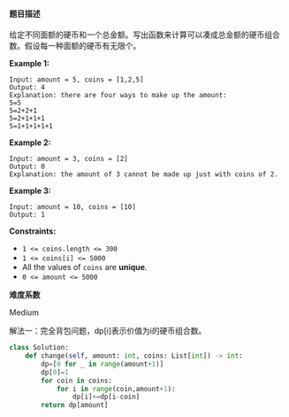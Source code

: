 #### 题目描述
给定不同面额的硬币和一个总金额。写出函数来计算可以凑成总金额的硬币组合数。假设每一种面额的硬币有无限个。 

 

**Example 1:**

```
Input: amount = 5, coins = [1,2,5]
Output: 4
Explanation: there are four ways to make up the amount:
5=5
5=2+2+1
5=2+1+1+1
5=1+1+1+1+1
```

**Example 2:**

```
Input: amount = 3, coins = [2]
Output: 0
Explanation: the amount of 3 cannot be made up just with coins of 2.
```

**Example 3:**

```
Input: amount = 10, coins = [10]
Output: 1
```

 

**Constraints:**

- `1 <= coins.length <= 300`
- `1 <= coins[i] <= 5000`
- All the values of `coins` are **unique**.
- `0 <= amount <= 5000`

**难度系数**  

Medium

解法一：完全背包问题，dp[i]表示价值为i的硬币组合数。

```python
class Solution:
    def change(self, amount: int, coins: List[int]) -> int:
        dp=[0 for _ in range(amount+1)]
        dp[0]=1
        for coin in coins:
            for i in range(coin,amount+1):
                dp[i]+=dp[i-coin]
        return dp[amount]
```

